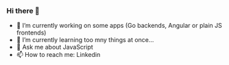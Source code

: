 ### Hi there 👋

- 🔭 I’m currently working on some apps (Go backends, Angular or plain JS frontends)
- 🌱 I’m currently learning too mny things at once...
- 💬 Ask me about JavaScript
- 📫 How to reach me: Linkedin

